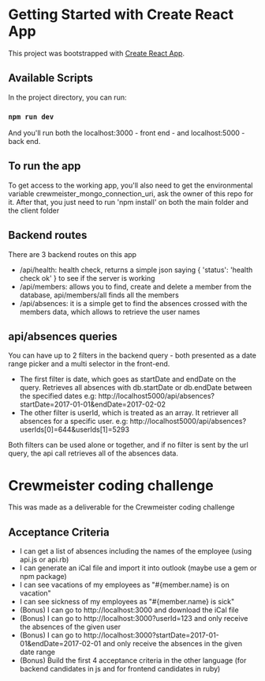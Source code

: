 # Getting Started with Create React App

This project was bootstrapped with [Create React App](https://github.com/facebook/create-react-app).

## Available Scripts

In the project directory, you can run:

### `npm run dev` 

And you'll run both the localhost:3000 - front end - and localhost:5000 - back end.

## To run the app
To get access to the working app, you'll also need to get the environmental variable crewmeister_mongo_connection_uri, ask the owner of this repo for it.
After that, you just need to run 'npm install' on both the main folder and the client folder

## Backend routes
There are 3 backend routes on this app
 - /api/health: health check, returns a simple json saying { 'status': 'health check ok' } to see if the server is working
 - /api/members: allows you to find, create and delete a member from the database, api/members/all finds all the members
 - /api/absences: it is a simple get to find the absences crossed with the members data, which allows to retrieve the user names

## api/absences queries
You can have up to 2 filters in the backend query - both presented as a date range picker and a multi selector in the front-end.
 - The first filter is date, which goes as startDate and endDate on the query. Retrieves all absences with db.startDate or db.endDate between the specified dates
e.g: http://localhost5000/api/absences?startDate=2017-01-01&endDate=2017-02-02
 - The other filter is userId, which is treated as an array. It retriever all absences for a specific user.
e.g: http://localhost5000/api/absences?userIds[0]=644&userIds[1]=5293

Both filters can be used alone or together, and if no filter is sent by the url query, the api call retrieves all of the absences data. 

# Crewmeister coding challenge 

This was made as a deliverable for the Crewmeister coding challenge

## Acceptance Criteria

- I can get a list of absences including the names of the employee (using api.js or api.rb)
- I can generate an iCal file and import it into outlook (maybe use a gem or npm package)
- I can see vacations of my employees as "#{member.name} is on vacation" 
- I can see sickness of my employees as "#{member.name} is sick" 
- (Bonus) I can go to http://localhost:3000 and download the iCal file
- (Bonus) I can go to http://localhost:3000?userId=123 and only receive the absences of the given user
- (Bonus) I can go to http://localhost:3000?startDate=2017-01-01&endDate=2017-02-01 and only receive the absences in the given date range
- (Bonus) Build the first 4 acceptance criteria in the other language (for backend candidates in js and for frontend candidates in ruby)

